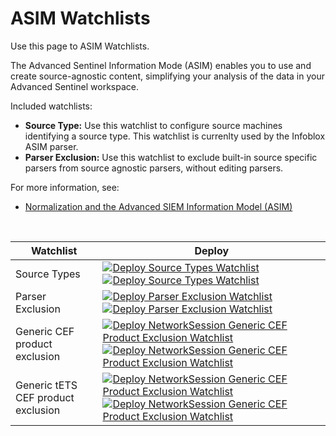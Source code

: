 # ASIM Watchlists

Use this page to ASIM Watchlists.

The Advanced Sentinel Information Mode (ASIM) enables you to use and create source-agnostic content, simplifying your analysis of the data in your Advanced Sentinel workspace.

Included watchlists:
* __Source Type:__ Use this watchlist to configure source machines identifying a source type. This watchlist is currenlty used by the Infoblox ASIM parser.
* __Parser Exclusion:__ Use this watchlist to exclude built-in source specific parsers from source agnostic parsers, without editing parsers.
  
For more information, see:

- [Normalization and the Advanced SIEM Information Model (ASIM)](https://aka.ms/AzSentinelNormalization)
<br>
 
| Watchlist | Deploy |
|--------------|--------|
| Source Types | [![Deploy Source Types Watchlist](https://aka.ms/deploytoazurebutton)](https://portal.azure.com/#create/Microsoft.Template/uri/https%3A%2F%2Fraw.githubusercontent.com%2FAzure%2FAzure-Sentinel%2Fmaster%2FASIM%2Fdeploy%2FWatchlists%2FASimSourceType.json) [![Deploy Source Types Watchlist](https://aka.ms/deploytoazuregovbutton)](https://portal.azure.us/#create/Microsoft.Template/uri/https%3A%2F%2Fraw.githubusercontent.com%2FAzure%2FAzure-Sentinel%2Fmaster%2FASIM%2Fdeploy%2FWatchlists%2FASimSourceType.json)|
| Parser Exclusion | [![Deploy Parser Exclusion Watchlist](https://aka.ms/deploytoazurebutton)](https://portal.azure.com/#create/Microsoft.Template/uri/https%3A%2F%2Fraw.githubusercontent.com%2FAzure%2FAzure-Sentinel%2Fmaster%2FASIM%2Fdeploy%2FWatchlists%2FASimDisabledParsers.json) [![Deploy Parser Exclusion Watchlist](https://aka.ms/deploytoazuregovbutton)](https://portal.azure.us/#create/Microsoft.Template/uri/https%3A%2F%2Fraw.githubusercontent.com%2FAzure%2FAzure-Sentinel%2Fmaster%2FASIM%2Fdeploy%2FWatchlists%2FASimDisabledParsers.json) |
| Generic CEF product exclusion | [![Deploy NetworkSession Generic CEF Product Exclusion Watchlist](https://aka.ms/deploytoazurebutton)](https://portal.azure.com/#create/Microsoft.Template/uri/https%3A%2F%2Fraw.githubusercontent.com%2FAzure%2FAzure-Sentinel%2Fmaster%2FASIM%2Fdeploy%2FWatchlists%2FASimGenericCEFexclusion.json) [![Deploy NetworkSession Generic CEF Product Exclusion Watchlist](https://aka.ms/deploytoazuregovbutton)](https://portal.azure.us/#create/Microsoft.Template/uri/https%3A%2F%2Fraw.githubusercontent.com%2FAzure%2FAzure-Sentinel%2Fmaster%2FASIM%2Fdeploy%2FWatchlists%2FASimGenericCEFexclusion.json) |
| Generic tETS  CEF product exclusion | [![Deploy NetworkSession Generic CEF Product Exclusion Watchlist](https://aka.ms/deploytoazurebutton)](https://portal.azure.com/#create/Microsoft.Template/uri/https%3A%2F%2Fraw.githubusercontent.com%2FAzure%2FAzure-Sentinel%2Fdev%2FNorm%2FNwGenericCEF%2FASIM%2Fdeploy%2FWatchlists%2Ftemp_ASimGenericCEFexclusion.json) [![Deploy NetworkSession Generic CEF Product Exclusion Watchlist](https://aka.ms/deploytoazuregovbutton)](https://portal.azure.us/#create/Microsoft.Template/uri/https%3A%2F%2Fraw.githubusercontent.com%2FAzure%2FAzure-Sentinel%2Fmaster%2FASIM%2Fdeploy%2FWatchlists%2FASimGenericCEFexclusion.json) |



